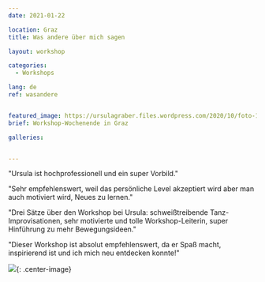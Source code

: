 ```yaml
---
date: 2021-01-22

location: Graz
title: Was andere über mich sagen

layout: workshop

categories:
  - Workshops

lang: de
ref: wasandere


featured_image: https://ursulagraber.files.wordpress.com/2020/10/foto-106.jpg?w=500&fit=crop
brief: Workshop-Wochenende in Graz

galleries:


---
```

"Ursula ist hochprofessionell und ein super Vorbild." <br />

"Sehr empfehlenswert, weil das persönliche Level akzeptiert wird aber man auch motiviert wird, Neues zu lernen."<br />

"Drei Sätze über den Workshop bei Ursula: schweißtreibende Tanz-Improvisationen, sehr motivierte und tolle Workshop-Leiterin, super Hinführung zu mehr Bewegungsideen." <br />

"Dieser Workshop ist absolut empfehlenswert, da er Spaß macht, inspirierend ist und ich mich neu entdecken konnte!"

![](https://ursulagraber.files.wordpress.com/2020/11/dscf4001.jpg?w=300&fit=crop){: .center-image}

